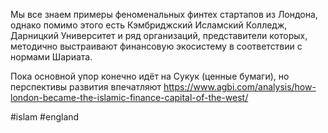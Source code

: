 
Мы все знаем примеры феноменальных финтех стартапов из Лондона, однако помимо этого есть Кэмбриджский Исламский Колледж, Дарницкий Университет и ряд организаций, представители которых, методично выстраивают финансовую экосистему в соответствии с нормами Шариата. 

Пока основной упор конечно идёт на Сукук (ценные бумаги), но перспективы развития впечатляют https://www.agbi.com/analysis/how-london-became-the-islamic-finance-capital-of-the-west/

#islam #england 